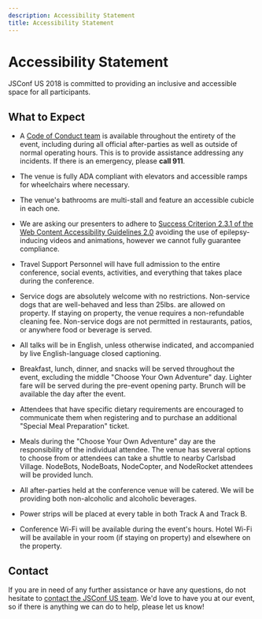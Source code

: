```yaml
---
description: Accessibility Statement
title: Accessibility Statement
---
```


# Accessibility Statement

JSConf US 2018 is committed to providing an inclusive and accessible space for all participants.

## What to Expect

* A [Code of Conduct team](/code-of-conduct/#reporting) is available throughout the entirety of the event, including during all official after-parties as well as outside of normal operating hours. This is to provide assistance addressing any incidents. If there is an emergency, please **call 911**.

* The venue is fully ADA compliant with elevators and accessible ramps for wheelchairs where necessary.

* The venue's bathrooms are multi-stall and feature an accessible cubicle in each one.

* We are asking our presenters to adhere to [Success Criterion 2.3.1 of the Web Content Accessibility Guidelines 2.0](https://www.w3.org/TR/UNDERSTANDING-WCAG20/seizure-does-not-violate.html) avoiding the use of epilepsy-inducing videos and animations, however we cannot fully guarantee compliance.

* Travel Support Personnel will have full admission to the entire conference, social events, activities, and everything that takes place during the conference.

* Service dogs are absolutely welcome with no restrictions. Non-service dogs that are well-behaved and less than 25lbs. are allowed on property. If staying on property, the venue requires a non-refundable cleaning fee. Non-service dogs are not permitted in restaurants, patios, or anywhere food or beverage is served.

* All talks will be in English, unless otherwise indicated, and accompanied by live English-language closed captioning.

* Breakfast, lunch, dinner, and snacks will be served throughout the event, excluding the middle "Choose Your Own Adventure" day. Lighter fare will be served during the pre-event opening party. Brunch will be available the day after the event.

* Attendees that have specific dietary requirements are encouraged to communicate them when registering and to purchase an additional "Special Meal Preparation" ticket.

* Meals during the "Choose Your Own Adventure" day are the responsibility of the individual attendee. The venue has several options to choose from or attendees can take a shuttle to nearby Carlsbad Village. NodeBots, NodeBoats, NodeCopter, and NodeRocket attendees will be provided lunch.

* All after-parties held at the conference venue will be catered. We will be providing both non-alcoholic and alcoholic beverages.

* Power strips will be placed at every table in both Track A and Track B.

* Conference Wi-Fi will be available during the event's hours. Hotel Wi-Fi will be available in your room (if staying on property) and elsewhere on the property.

## Contact

If you are in need of any further assistance or have any questions, do not hesitate to [contact the JSConf US team](mailto:derek@jsconf.us). We'd love to have you at our event, so if there is anything we can do to help, please let us know!
